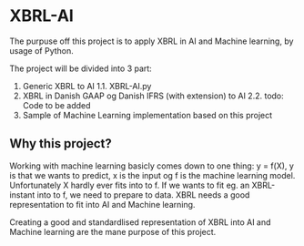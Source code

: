 # XBRL-AI

The purpuse off this project is to apply XBRL in AI and Machine learning, by usage of Python.

The project will be divided into 3 part:
1. Generic XBRL to AI
1.1. XBRL-AI.py
2. XBRL in Danish GAAP og Danish IFRS (with extension) to AI
2.2. todo: Code to be added
3. Sample of Machine Learning implementation based on this project

## Why this project?

Working with machine learning basicly comes down to one thing: y = f(X), y is that we wants to predict, x is the input og f is the machine learning model. Unfortunately X hardly ever fits into to f. If we wants to fit eg. an XBRL-instant into to f, we need to prepare to data. XBRL needs a good representation to fit into AI and Machine learning.

Creating a good and standardlised representation of XBRL into AI and Machine learning are the mane purpose of this project.
